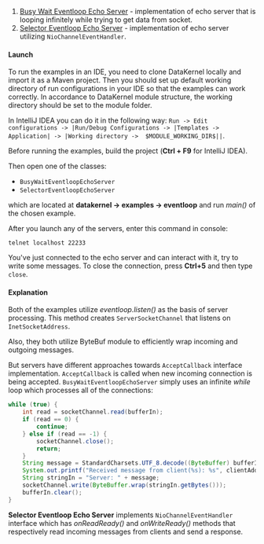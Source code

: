 1. [Busy Wait Eventloop Echo Server](https://github.com/softindex/datakernel/blob/master/examples/eventloop/src/main/java/io/datakernel/examples/BusyWaitEventloopEchoServer.java) - 
implementation of echo server that is looping infinitely while trying to get data from socket.
2. [Selector Eventloop Echo Server](https://github.com/softindex/datakernel/blob/master/examples/eventloop/src/main/java/io/datakernel/examples/SelectorEventloopEchoServer.java) - 
implementation of echo server utilizing `NioChannelEventHandler`.

#### Launch 
To run the examples in an IDE, you need to clone DataKernel locally and import it as a Maven project. Then you should 
set up default working directory of run configurations in your IDE so that the examples can work correctly. In 
accordance to DataKernel module structure, the working directory should be set to the module folder. 

In IntelliJ IDEA you can do it in the following way:
`Run -> Edit configurations -> |Run/Debug Configurations -> |Templates -> Application| -> |Working directory -> 
$MODULE_WORKING_DIR$||`.

Before running the examples, build the project (**Ctrl + F9** for IntelliJ IDEA).

Then open one of the classes:
* `BusyWaitEventloopEchoServer`
* `SelectorEventloopEchoServer`

which are located at **datakernel -> examples -> eventloop** and run *main()* of the chosen example.

After you launch any of the servers, enter this command in console:
```
telnet localhost 22233
```
You've just connected to the echo server and can interact with it, try to write some messages. 
To close the connection, press **Ctrl+5** and then type `close`.

#### Explanation 
Both of the examples utilize *eventloop.listen()* as the basis of server processing. This method creates 
`ServerSocketChannel` that listens on `InetSocketAddress`. 

Also, they both utilize ByteBuf module to efficiently wrap incoming and outgoing messages.

But servers have different approaches towards `AcceptCallback` interface implementation. `AcceptCallback` is called when 
new incoming connection is being accepted. `BusyWaitEventloopEchoServer` simply uses an infinite *while* loop which 
processes all of the connections:
```java
while (true) {
	int read = socketChannel.read(bufferIn);
    if (read == 0) {
    	continue;
    } else if (read == -1) {
    	socketChannel.close();
    	return;
    }
    String message = StandardCharsets.UTF_8.decode((ByteBuffer) bufferIn.flip()).toString();
    System.out.printf("Received message from client(%s): %s", clientAddress, message);
    String stringIn = "Server: " + message;
    socketChannel.write(ByteBuffer.wrap(stringIn.getBytes()));
    bufferIn.clear();
}
```

**Selector Eventloop Echo Server** implements `NioChannelEventHandler` interface which has *onReadReady()* and 
*onWriteReady()* methods that respectively read incoming messages from clients and send a response. 



